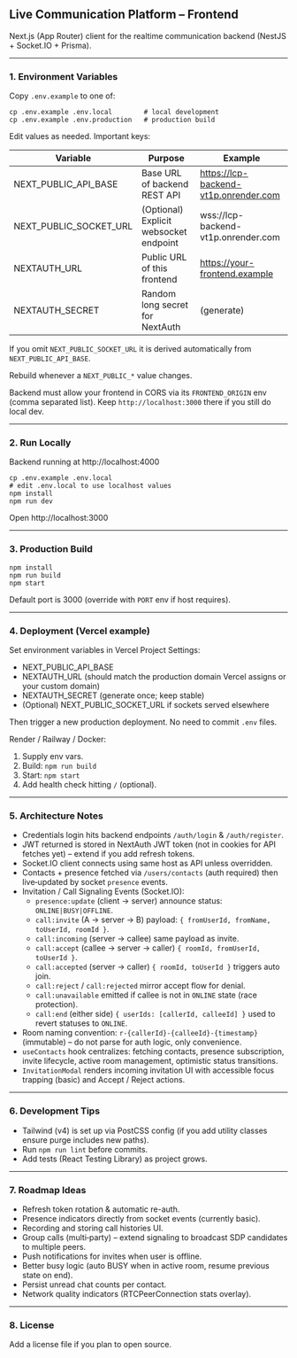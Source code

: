 ## Live Communication Platform – Frontend

Next.js (App Router) client for the realtime communication backend (NestJS + Socket.IO + Prisma).

---

### 1. Environment Variables

Copy `.env.example` to one of:

```
cp .env.example .env.local        # local development
cp .env.example .env.production   # production build
```

Edit values as needed. Important keys:

| Variable               | Purpose                                | Example                               |
| ---------------------- | -------------------------------------- | ------------------------------------- |
| NEXT_PUBLIC_API_BASE   | Base URL of backend REST API           | https://lcp-backend-vt1p.onrender.com |
| NEXT_PUBLIC_SOCKET_URL | (Optional) Explicit websocket endpoint | wss://lcp-backend-vt1p.onrender.com   |
| NEXTAUTH_URL           | Public URL of this frontend            | https://your-frontend.example         |
| NEXTAUTH_SECRET        | Random long secret for NextAuth        | (generate)                            |

If you omit `NEXT_PUBLIC_SOCKET_URL` it is derived automatically from `NEXT_PUBLIC_API_BASE`.

Rebuild whenever a `NEXT_PUBLIC_*` value changes.

Backend must allow your frontend in CORS via its `FRONTEND_ORIGIN` env (comma separated list). Keep `http://localhost:3000` there if you still do local dev.

---

### 2. Run Locally

Backend running at http://localhost:4000

```
cp .env.example .env.local
# edit .env.local to use localhost values
npm install
npm run dev
```

Open http://localhost:3000

---

### 3. Production Build

```
npm install
npm run build
npm start
```

Default port is 3000 (override with `PORT` env if host requires).

---

### 4. Deployment (Vercel example)

Set environment variables in Vercel Project Settings:

-   NEXT_PUBLIC_API_BASE
-   NEXTAUTH_URL (should match the production domain Vercel assigns or your custom domain)
-   NEXTAUTH_SECRET (generate once; keep stable)
-   (Optional) NEXT_PUBLIC_SOCKET_URL if sockets served elsewhere

Then trigger a new production deployment. No need to commit `.env` files.

Render / Railway / Docker:

1. Supply env vars.
2. Build: `npm run build`
3. Start: `npm start`
4. Add health check hitting `/` (optional).

---

### 5. Architecture Notes

-   Credentials login hits backend endpoints `/auth/login` & `/auth/register`.
-   JWT returned is stored in NextAuth JWT token (not in cookies for API fetches yet) – extend if you add refresh tokens.
-   Socket.IO client connects using same host as API unless overridden.
-   Contacts + presence fetched via `/users/contacts` (auth required) then live‑updated by socket `presence` events.
-   Invitation / Call Signaling Events (Socket.IO):
    -   `presence:update` (client -> server) announce status: `ONLINE|BUSY|OFFLINE`.
    -   `call:invite` (A -> server -> B) payload: `{ fromUserId, fromName, toUserId, roomId }`.
    -   `call:incoming` (server -> callee) same payload as invite.
    -   `call:accept` (callee -> server -> caller) `{ roomId, fromUserId, toUserId }`.
    -   `call:accepted` (server -> caller) `{ roomId, toUserId }` triggers auto join.
    -   `call:reject` / `call:rejected` mirror accept flow for denial.
    -   `call:unavailable` emitted if callee is not in `ONLINE` state (race protection).
    -   `call:end` (either side) `{ userIds: [callerId, calleeId] }` used to revert statuses to `ONLINE`.
-   Room naming convention: `r-{callerId}-{calleeId}-{timestamp}` (immutable) – do not parse for auth logic, only convenience.
-   `useContacts` hook centralizes: fetching contacts, presence subscription, invite lifecycle, active room management, optimistic status transitions.
-   `InvitationModal` renders incoming invitation UI with accessible focus trapping (basic) and Accept / Reject actions.

---

### 6. Development Tips

-   Tailwind (v4) is set up via PostCSS config (if you add utility classes ensure purge includes new paths).
-   Run `npm run lint` before commits.
-   Add tests (React Testing Library) as project grows.

---

### 7. Roadmap Ideas

-   Refresh token rotation & automatic re-auth.
-   Presence indicators directly from socket events (currently basic).
-   Recording and storing call histories UI.
-   Group calls (multi‑party) – extend signaling to broadcast SDP candidates to multiple peers.
-   Push notifications for invites when user is offline.
-   Better busy logic (auto BUSY when in active room, resume previous state on end).
-   Persist unread chat counts per contact.
-   Network quality indicators (RTCPeerConnection stats overlay).

---

### 8. License

Add a license file if you plan to open source.
